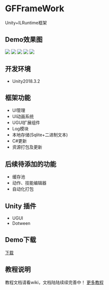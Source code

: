 # GFFrameWork
Unity+ILRuntime框架

## Demo效果图
![](png/33.png)
![](png/11.png)
![](png/22.png)
![](png/44.jpg)
![](png/size.png)

## 开发环境
* Unity2018.3.2

## 框架功能
* UI管理
* UI动画系统
* UGUI扩展组件
* Log模块
* 本地存储(Sqlite+二进制文本)
* C#更新
* 资源打包及更新

## 后续待添加的功能
* 缓存池
* 动作、技能编辑器
* 自动化打包

## Unity 插件
* UGUI
* Dotween

## Demo下载
[下载](http://staticresource-1251021262.cossh.myqcloud.com/test/dialgameUpdate%E5%A4%96%E7%BD%91%E7%89%88%E6%9C%AC.apk )

## 教程说明
教程文档请看wiki，文档陆陆续续完善中！
[更多教程](http://dingxiaowei.cn)